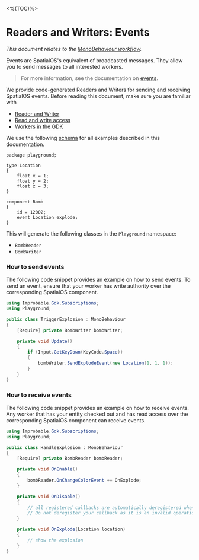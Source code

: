 <%(TOC)%>

# Readers and Writers: Events

_This document relates to the [MonoBehaviour workflow]({{urlRoot}}/reference/workflows/overview#monobehaviour-centric-workflow)._

Events are SpatialOS's equivalent of broadcasted messages. They allow you to send messages to all interested workers.

> For more information, see the documentation on [events](https://docs.improbable.io/reference/latest/shared/glossary#events).

We provide code-generated Readers and Writers for sending and receiving SpatialOS events. Before reading this document, make sure you are familiar with

* [Reader and Writer]({{urlRoot}}/reference/workflows/monobehaviour/interaction/reader-writers/index)
* [Read and write access]({{urlRoot}}/reference/glossary#authority)
* [Workers in the GDK]({{urlRoot}}/reference/concepts/worker)

We use the following [schema]({{urlRoot}}/reference/glossary#schema) for all examples described in this documentation.

```schemalang
package playground;

type Location
{
    float x = 1;
    float y = 2;
    float z = 3;
}

component Bomb
{
    id = 12002;
    event Location explode;
}
```

This will generate the following classes in the `Playground` namespace:

  * `BombReader`
  * `BombWriter`

### How to send events

The following code snippet provides an example on how to send events. To send an event,  ensure that your worker has write authority over the corresponding SpatialOS component.

```csharp
using Improbable.Gdk.Subscriptions;
using Playground;

public class TriggerExplosion : MonoBehaviour
{
	[Require] private BombWriter bombWriter;

	private void Update()
	{
    	if (Input.GetKeyDown(KeyCode.Space))
    	{
        	bombWriter.SendExplodeEvent(new Location(1, 1, 1));
    	}
	}
}
```

### How to receive events

The following code snippet provides an example on how to receive events. Any worker that has your entity checked out and has read access over the corresponding SpatialOS component can receive events.

```csharp
using Improbable.Gdk.Subscriptions;
using Playground;

public class HandleExplosion : MonoBehaviour
{
	[Require] private BombReader bombReader;

	private void OnEnable()
	{
    	bombReader.OnChangeColorEvent += OnExplode;
	}

	private void OnDisable()
	{
    	// all registered callbacks are automatically deregistered when this script is disabled.
    	// Do not deregister your callback as it is an invalid operation.
	}

	private void OnExplode(Location location)
	{
    	// show the explosion
	}
}
```
